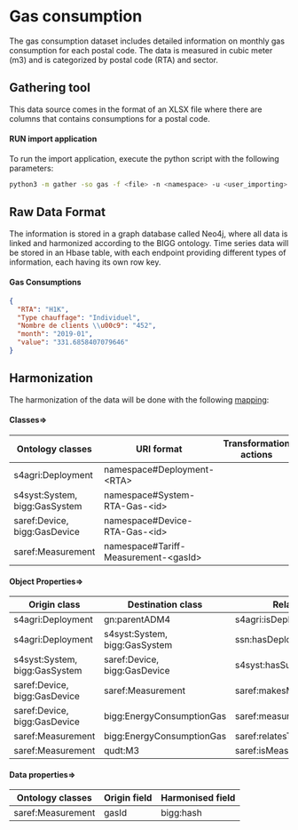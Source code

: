 # Gas consumption

The gas consumption dataset includes detailed information on monthly gas consumption for
each postal code. The data is measured in cubic meter (m3) and is categorized by postal code (RTA) and sector.

## Gathering tool

This data source comes in the format of an XLSX file where there are columns that contains consumptions for a postal
code.

#### RUN import application

To run the import application, execute the python script with the following parameters:

```bash
python3 -m gather -so gas -f <file> -n <namespace> -u <user_importing> -tz <file_timezone> -st <storage>
```

## Raw Data Format

The information is stored in a graph database called Neo4j, where all data is linked and harmonized according to the
BIGG ontology. Time series data will be stored in an Hbase table, with each endpoint providing different types of
information, each having its own row key.

#### Gas Consumptions

````json
{
  "RTA": "H1K",
  "Type chauffage": "Individuel",
  "Nombre de clients \\u00c9": "452",
  "month": "2019-01",
  "value": "331.6858407079646"
}
````

## Harmonization

The harmonization of the data will be done with the following [mapping](harmonizer/mapping.yaml):

#### Classes=>

| Ontology classes              | URI format                                 | Transformation actions |
|-------------------------------|--------------------------------------------|------------------------|
| s4agri:Deployment             | namespace#Deployment-&lt;RTA&gt;           |                        |
| s4syst:System, bigg:GasSystem | namespace#System-RTA-Gas-&lt;id&gt;        |                        |
| saref:Device, bigg:GasDevice  | namespace#Device-RTA-Gas-&lt;id&gt;        |                        |
| saref:Measurement             | namespace#Tariff-Measurement-&lt;gasId&gt; |                        |

#### Object Properties=>

| Origin class                  | Destination class             | Relation                 |
|-------------------------------|-------------------------------|--------------------------|
| s4agri:Deployment             | gn:parentADM4                 | s4agri:isDeployedAtSpace |
| s4agri:Deployment             | s4syst:System, bigg:GasSystem | ssn:hasDeployment        |
| s4syst:System, bigg:GasSystem | saref:Device, bigg:GasDevice  | s4syst:hasSubSystem      |
| saref:Device, bigg:GasDevice  | saref:Measurement             | saref:makesMeasurement   |
| saref:Device, bigg:GasDevice  | bigg:EnergyConsumptionGas     | saref:measuresProperty   |
| saref:Measurement             | bigg:EnergyConsumptionGas     | saref:relatesToProperty  |
| saref:Measurement             | qudt:M3                       | saref:isMeasuredIn       |

#### Data properties=>

| Ontology classes  | Origin field | Harmonised field |
|-------------------|--------------|------------------|
| saref:Measurement | gasId        | bigg:hash        |









